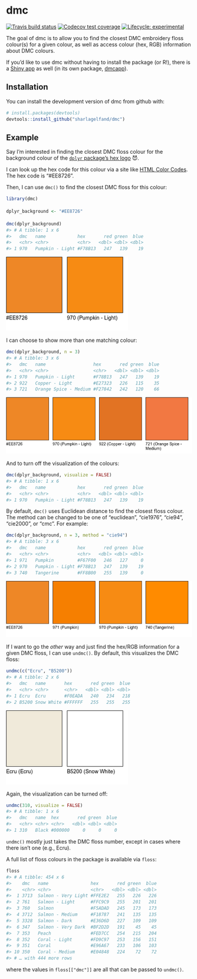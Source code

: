 
<!-- README.md is generated from README.Rmd. Please edit that file -->

# dmc

<!-- badges: start -->

[![Travis build
status](https://travis-ci.org/sharlagelfand/dmc.svg?branch=master)](https://travis-ci.org/sharlagelfand/dmc)
[![Codecov test
coverage](https://codecov.io/gh/sharlagelfand/dmc/branch/master/graph/badge.svg)](https://codecov.io/gh/sharlagelfand/dmc?branch=master)
[![Lifecycle:
experimental](https://img.shields.io/badge/lifecycle-experimental-orange.svg)](https://www.tidyverse.org/lifecycle/#experimental)
<!-- badges: end -->

The goal of dmc is to allow you to find the closest DMC embroidery floss
colour(s) for a given colour, as well as access colour (hex, RGB)
information about DMC colours.

If you’d like to use dmc without having to install the package (or R\!),
there is a [Shiny app](https://sharlagelfand.shinyapps.io/dmcapp/) as
well (in its own package,
[dmcapp](https://github.com/sharlagelfand/dmcapp)).

## Installation

You can install the development version of dmc from github with:

``` r
# install.packages(devtools)
devtools::install_github("sharlagelfand/dmc")
```

## Example

Say I’m interested in finding the closest DMC floss colour for the
background colour of the [`dplyr` package’s hex
logo](https://github.com/tidyverse/dplyr/blob/master/man/figures/logo.png)
😈.

I can look up the hex code for this colour via a site like [HTML Color
Codes](https://html-colour-codes.info/colours-from-image/). The hex code
is “\#EE8726”.

Then, I can use `dmc()` to find the closest DMC floss for this colour:

``` r
library(dmc)

dplyr_background <- "#EE8726"

dmc(dplyr_background)
#> # A tibble: 1 x 6
#>   dmc   name            hex       red green  blue
#>   <chr> <chr>           <chr>   <dbl> <dbl> <dbl>
#> 1 970   Pumpkin - Light #F78B13   247   139    19
```

![](man/figures/README-dmc-dplyr-1.png)<!-- -->

I can choose to show more than one matching colour:

``` r
dmc(dplyr_background, n = 3)
#> # A tibble: 3 x 6
#>   dmc   name                  hex       red green  blue
#>   <chr> <chr>                 <chr>   <dbl> <dbl> <dbl>
#> 1 970   Pumpkin - Light       #F78B13   247   139    19
#> 2 922   Copper - Light        #E27323   226   115    35
#> 3 721   Orange Spice - Medium #F27842   242   120    66
```

![](man/figures/README-dmc-dplyr-3-1.png)<!-- -->

And to turn off the visualization of the colours:

``` r
dmc(dplyr_background, visualize = FALSE)
#> # A tibble: 1 x 6
#>   dmc   name            hex       red green  blue
#>   <chr> <chr>           <chr>   <dbl> <dbl> <dbl>
#> 1 970   Pumpkin - Light #F78B13   247   139    19
```

By default, `dmc()` uses Euclidean distance to find the closest floss
colour. The method can be changed to be one of “euclidean”, “cie1976”,
“cie94”, “cie2000”, or “cmc”. For example:

``` r
dmc(dplyr_background, n = 3, method = "cie94")
#> # A tibble: 3 x 6
#>   dmc   name            hex       red green  blue
#>   <chr> <chr>           <chr>   <dbl> <dbl> <dbl>
#> 1 971   Pumpkin         #F67F00   246   127     0
#> 2 970   Pumpkin - Light #F78B13   247   139    19
#> 3 740   Tangerine       #FF8B00   255   139     0
```

![](man/figures/README-dmc-dplyr-cie94-1.png)<!-- -->

If I want to go the *other* way and just find the hex/RGB information
for a given DMC floss, I can use `undmc()`. By default, this visualizes
the DMC floss:

``` r
undmc(c("Ecru", "B5200"))
#> # A tibble: 2 x 6
#>   dmc   name       hex       red green  blue
#>   <chr> <chr>      <chr>   <dbl> <dbl> <dbl>
#> 1 Ecru  Ecru       #F0EADA   240   234   218
#> 2 B5200 Snow White #FFFFFF   255   255   255
```

![](man/figures/README-undmc-1.png)<!-- -->

Again, the visualization can be turned off:

``` r
undmc(310, visualize = FALSE)
#> # A tibble: 1 x 6
#>   dmc   name  hex       red green  blue
#>   <chr> <chr> <chr>   <dbl> <dbl> <dbl>
#> 1 310   Black #000000     0     0     0
```

`undmc()` mostly just takes the DMC floss number, except in cases where
there isn’t one (e.g., Ecru).

A full list of floss colours in the package is available via `floss`:

``` r
floss
#> # A tibble: 454 x 6
#>    dmc   name                hex       red green  blue
#>    <chr> <chr>               <chr>   <dbl> <dbl> <dbl>
#>  1 3713  Salmon - Very Light #FFE2E2   255   226   226
#>  2 761   Salmon - Light      #FFC9C9   255   201   201
#>  3 760   Salmon              #F5ADAD   245   173   173
#>  4 3712  Salmon - Medium     #F18787   241   135   135
#>  5 3328  Salmon - Dark       #E36D6D   227   109   109
#>  6 347   Salmon - Very Dark  #BF2D2D   191    45    45
#>  7 353   Peach               #FED7CC   254   215   204
#>  8 352   Coral - Light       #FD9C97   253   156   151
#>  9 351   Coral               #E96A67   233   106   103
#> 10 350   Coral - Medium      #E04848   224    72    72
#> # … with 444 more rows
```

where the values in `floss[["dmc"]]` are all that can be passed to
`undmc()`.
